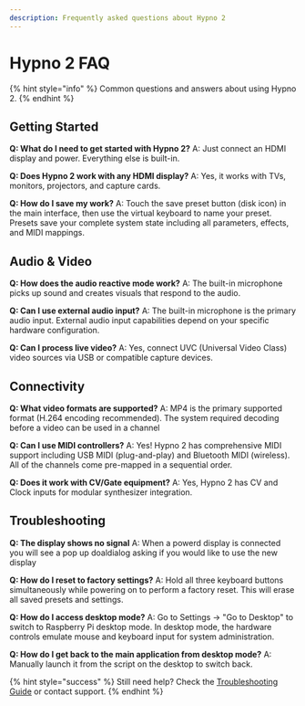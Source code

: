 ```yaml
---
description: Frequently asked questions about Hypno 2
---
```


# Hypno 2 FAQ

{% hint style="info" %}
Common questions and answers about using Hypno 2.
{% endhint %}

## Getting Started

**Q: What do I need to get started with Hypno 2?**
A: Just connect an HDMI display and power. Everything else is built-in.

**Q: Does Hypno 2 work with any HDMI display?**
A: Yes, it works with TVs, monitors, projectors, and capture cards.

**Q: How do I save my work?**
A: Touch the save preset button (disk icon) in the main interface, then use the virtual keyboard to name your preset. Presets save your complete system state including all parameters, effects, and MIDI mappings.

## Audio & Video

**Q: How does the audio reactive mode work?**
A: The built-in microphone picks up sound and creates visuals that respond to the audio.

**Q: Can I use external audio input?**
A: The built-in microphone is the primary audio input. External audio input capabilities depend on your specific hardware configuration.

**Q: Can I process live video?**
A: Yes, connect UVC (Universal Video Class) video sources via USB or compatible capture devices.

## Connectivity

**Q: What video formats are supported?**
A: MP4 is the primary supported format (H.264 encoding recommended). The system required decoding before a video can be used in a channel

**Q: Can I use MIDI controllers?**
A: Yes! Hypno 2 has comprehensive MIDI support including USB MIDI (plug-and-play) and Bluetooth MIDI (wireless). All of the channels come pre-mapped in a sequential order.

**Q: Does it work with CV/Gate equipment?**
A: Yes, Hypno 2 has CV and Clock inputs for modular synthesizer integration.

## Troubleshooting

**Q: The display shows no signal**
A: When a powerd display is connected you will see a pop up doaldialog asking if you would like to use the new display

**Q: How do I reset to factory settings?**
A: Hold all three keyboard buttons simultaneously while powering on to perform a factory reset. This will erase all saved presets and settings.

**Q: How do I access desktop mode?**
A: Go to Settings → "Go to Desktop" to switch to Raspberry Pi desktop mode. In desktop mode, the hardware controls emulate mouse and keyboard input for system administration.

**Q: How do I get back to the main application from desktop mode?**
A: Manually launch it from the script on the desktop to switch back.

{% hint style="success" %}
Still need help? Check the [Troubleshooting Guide](hypno-2-troubleshooting.md) or contact support.
{% endhint %} 